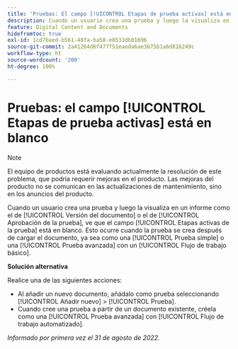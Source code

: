 ```yaml
---
title: 'Pruebas: El campo [!UICONTROL Etapas de prueba activas] está en blanco'
description: Cuando un usuario crea una prueba y luego la visualiza en un informe como el de [!UICONTROL Versión del documento] o el de [!UICONTROL Aprobación de la prueba], ve que el campo [!UICONTROL Etapas activas de la prueba] está en blanco. Esto ocurre cuando la prueba se crea después de cargar el documento, ya sea como una [!UICONTROL Prueba simple] o una [!UICONTROL Prueba avanzada] con un [!UICONTROL Flujo de trabajo básico].
feature: Digital Content and Documents
hidefromtoc: true
exl-id: 1cd7baed-b561-48fa-ba58-e0533db01696
source-git-commit: 2a41264d6f477f51eaeda6ae3675b1a6d816249c
workflow-type: ht
source-wordcount: '200'
ht-degree: 100%

---
```


# Pruebas: el campo [!UICONTROL Etapas de prueba activas] está en blanco

<!--Requested article. This Known Issue is on the TOC for both Workfront and Workfront Proof.-->

>[!NOTE]
>
>El equipo de productos está evaluando actualmente la resolución de este problema, que podría requerir mejoras en el producto. Las mejoras del producto no se comunican en las actualizaciones de mantenimiento, sino en los anuncios del producto.

Cuando un usuario crea una prueba y luego la visualiza en un informe como el de [!UICONTROL Versión del documento] o el de [!UICONTROL Aprobación de la prueba], ve que el campo [!UICONTROL Etapas activas de la prueba] está en blanco. Esto ocurre cuando la prueba se crea después de cargar el documento, ya sea como una [!UICONTROL Prueba simple] o una [!UICONTROL Prueba avanzada] con un [!UICONTROL Flujo de trabajo básico].

**Solución alternativa**

Realice una de las siguientes acciones:

* Al añadir un nuevo documento, añádalo como prueba seleccionando [!UICONTROL Añadir nuevo] > [!UICONTROL Prueba].
* Cuando cree una prueba a partir de un documento existente, créela como una [!UICONTROL Prueba avanzada] con [!UICONTROL Flujo de trabajo automatizado].

_Informado por primera vez el 31 de agosto de 2022._
